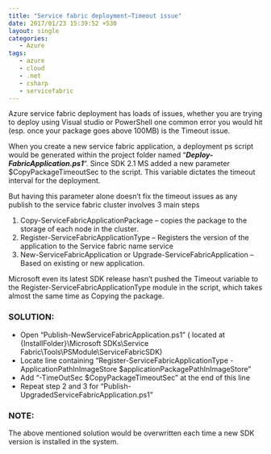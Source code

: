 ```yaml
---
title: "Service fabric deployment–Timeout issue"
date: 2017/01/23 15:39:52 +530
layout: single
categories: 
   - Azure
tags:
   - azure
   - cloud
   - .net
   - csharp
   - servicefabric
---
```

Azure service fabric deployment has loads of issues, whether you are trying to deploy using Visual studio or PowerShell one common error you would hit (esp. once your package goes above 100MB) is the Timeout issue.

When you create a new service fabric application, a deployment ps script would be generated within the project folder named “***Deploy-FabricApplication.ps1***“. Since SDK 2.1 MS added a new parameter $CopyPackageTimeoutSec to the script. This variable dictates the timeout interval for the deployment.

But having this parameter alone doesn’t fix the timeout issues as any publish to the service fabric cluster involves 3 main steps

1. Copy-ServiceFabricApplicationPackage – copies the package to the storage of each node in the cluster.
2. Register-ServiceFabricApplicationType – Registers the version of the application to the Service fabric name service
3. New-ServiceFabricApplication or Upgrade-ServiceFabricApplication – Based on existing or new application.

Microsoft even its latest SDK release hasn’t pushed the Timeout variable to the Register-ServiceFabricApplicationType module in the script, which takes almost the same time as Copying the package.

### SOLUTION:
* Open “Publish-NewServiceFabricApplication.ps1” ( located at {InstallFolder}\Microsoft SDKs\Service Fabric\Tools\PSModule\ServiceFabricSDK)
* Locate line containing “Register-ServiceFabricApplicationType -ApplicationPathInImageStore $applicationPackagePathInImageStore”
* Add “-TimeOutSec $CopyPackageTimeoutSec” at the end of this line
* Repeat step 2 and 3 for “Publish-UpgradedServiceFabricApplication.ps1”

### NOTE:
The above mentioned solution would be overwritten each time a new SDK version is installed in the system.